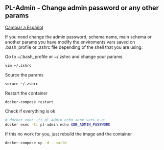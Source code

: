 ## PL-Admin - Change admin password or any other params
[Cambiar a Español](change-sys-password-es.md)

If you need change the admin password, schema name, main schema or another params you have modify the enviroments vars saved on .bash_profile or .zshrc file depending of the shell that you are using.


Go to ~/.bash_profile or ~/.zshrc and change your params
```sh
vim ~/.zshrc

```

Source the params
```sh
soruce ~/.zshrc
```

Restart the container
```sh
docker-compose restart
```

Check if everything is ok
```sh
# docker exec -ti pl-admin echo <env_var> e.g:
docker exec -ti pl-admin echo $DB_ADMIN_PASSWORD
```

If this no work for you, just rebuild the image and the container
```sh
docker-compose up -d --build
```
